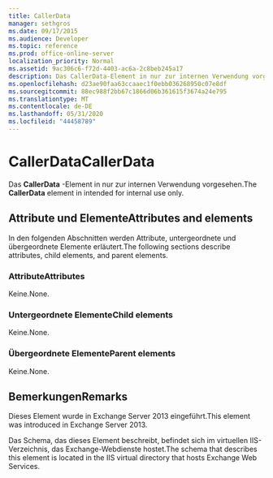 ```yaml
---
title: CallerData
manager: sethgros
ms.date: 09/17/2015
ms.audience: Developer
ms.topic: reference
ms.prod: office-online-server
localization_priority: Normal
ms.assetid: 9ac306c6-f72d-4403-ac6a-2c8beb245a17
description: Das CallerData-Element in nur zur internen Verwendung vorgesehen.
ms.openlocfilehash: d23ae90faa63ccaaec1f0ebb036268950c07e8df
ms.sourcegitcommit: 88ec988f2bb67c1866d06b361615f3674a24e795
ms.translationtype: MT
ms.contentlocale: de-DE
ms.lasthandoff: 05/31/2020
ms.locfileid: "44458789"
---
```

# <a name="callerdata"></a><span data-ttu-id="70e03-103">CallerData</span><span class="sxs-lookup"><span data-stu-id="70e03-103">CallerData</span></span>

<span data-ttu-id="70e03-104">Das **CallerData** -Element in nur zur internen Verwendung vorgesehen.</span><span class="sxs-lookup"><span data-stu-id="70e03-104">The **CallerData** element in intended for internal use only.</span></span> 

## <a name="attributes-and-elements"></a><span data-ttu-id="70e03-105">Attribute und Elemente</span><span class="sxs-lookup"><span data-stu-id="70e03-105">Attributes and elements</span></span>

<span data-ttu-id="70e03-106">In den folgenden Abschnitten werden Attribute, untergeordnete und übergeordnete Elemente erläutert.</span><span class="sxs-lookup"><span data-stu-id="70e03-106">The following sections describe attributes, child elements, and parent elements.</span></span>
  
### <a name="attributes"></a><span data-ttu-id="70e03-107">Attribute</span><span class="sxs-lookup"><span data-stu-id="70e03-107">Attributes</span></span>

<span data-ttu-id="70e03-108">Keine.</span><span class="sxs-lookup"><span data-stu-id="70e03-108">None.</span></span>
  
### <a name="child-elements"></a><span data-ttu-id="70e03-109">Untergeordnete Elemente</span><span class="sxs-lookup"><span data-stu-id="70e03-109">Child elements</span></span>

<span data-ttu-id="70e03-110">Keine.</span><span class="sxs-lookup"><span data-stu-id="70e03-110">None.</span></span>
  
### <a name="parent-elements"></a><span data-ttu-id="70e03-111">Übergeordnete Elemente</span><span class="sxs-lookup"><span data-stu-id="70e03-111">Parent elements</span></span>

<span data-ttu-id="70e03-112">Keine.</span><span class="sxs-lookup"><span data-stu-id="70e03-112">None.</span></span>
  
## <a name="remarks"></a><span data-ttu-id="70e03-113">Bemerkungen</span><span class="sxs-lookup"><span data-stu-id="70e03-113">Remarks</span></span>

<span data-ttu-id="70e03-114">Dieses Element wurde in Exchange Server 2013 eingeführt.</span><span class="sxs-lookup"><span data-stu-id="70e03-114">This element was introduced in Exchange Server 2013.</span></span>
  
<span data-ttu-id="70e03-115">Das Schema, das dieses Element beschreibt, befindet sich im virtuellen IIS-Verzeichnis, das Exchange-Webdienste hostet.</span><span class="sxs-lookup"><span data-stu-id="70e03-115">The schema that describes this element is located in the IIS virtual directory that hosts Exchange Web Services.</span></span>
  

